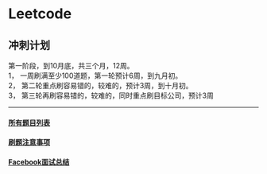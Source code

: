 # Leetcode

## **冲刺计划**

第一阶段，到10月底，共三个月，12周。<br/>
1， 一周刷满至少100道题，第一轮预计6周，到九月初。<br/>
2， 第二轮重点刷容易错的，较难的，预计3周，到十月初。<br/>
3， 第三轮再刷容易错的，较难的，同时重点刷目标公司，预计3周

------

#### **[所有题目列表](https://github.com/dingjikerbo/leetcode/blob/master/doc/Leetcodes.md)**
 
#### **[刷题注意事项](https://github.com/dingjikerbo/leetcode/blob/master/doc/Attention.md)** 
 
#### **[Facebook面试总结](https://github.com/dingjikerbo/leetcode/blob/master/doc/FacebookSummary.md)** 
